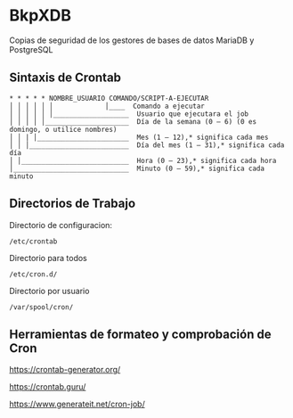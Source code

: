 # BkpXDB

Copias de seguridad de los gestores de bases de datos MariaDB y PostgreSQL

## Sintaxis de Crontab

```
* * * * * NOMBRE_USUARIO COMANDO/SCRIPT-A-EJECUTAR
│ │ │ │ │ │				│____  Comando a ejecutar
│ │ │ │ │ │___________________	Usuario que ejecutara el job 
│ │ │ │ │_____________________	Día de la semana (0 – 6) (0 es domingo, o utilice nombres)
│ │ | │_______________________	Mes (1 – 12),* significa cada mes
│ │ │_________________________	Día del mes (1 – 31),* significa cada día
│ │___________________________	Hora (0 – 23),* significa cada hora
│_____________________________	Minuto (0 – 59),* significa cada minuto
```

## Directorios de Trabajo

Directorio de configuracion:

```shell
/etc/crontab
```

Directorio para todos

```shell
/etc/cron.d/
```

Directorio por usuario

```shell
/var/spool/cron/
```

## Herramientas de formateo y comprobación de Cron

https://crontab-generator.org/

https://crontab.guru/

https://www.generateit.net/cron-job/
